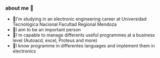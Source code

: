 ### about me 💬
- 💎I'm studying in an electronic engineering career at Universidad Tecnológica Nacional Facultad Regional Mendoza
- 💎I aim to be an important person
- 💎I´m capable to manage differents useful programmes at a business level (Autoacd, excel, Proteus and more)
- 💎I know programme in differentes languages and implement them in electronics
